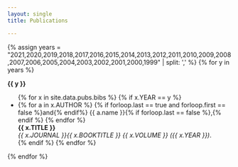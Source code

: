 ```yaml
---
layout: single
title: Publications

---
```


{% assign years = "2021,2020,2019,2018,2017,2016,2015,2014,2013,2012,2011,2010,2009,2008,2007,2006,2005,2004,2003,2002,2001,2000,1999" | split: ',' %}
{% for y in years %}
<p><b>{{ y }}</b></p>
<ul>
{% for x in site.data.pubs.bibs %}
  {% if x.YEAR == y %}
	  <li>
	  	{% for a in x.AUTHOR %}
	  		{% if forloop.last == true and forloop.first == false %}and{% endif%} {{ a.name }}{% if forloop.last == false %},{% endif %}
	  	{% endfor %}<br>
	    <b>{{ x.TITLE }}</b><br>
	    <em>{{ x.JOURNAL }}{{ x.BOOKTITLE }} 
	    {{ x.VOLUME }} 
	    ({{ x.YEAR }})</em>.
	  </li>
  {% endif %}
{% endfor %}
</ul>
{% endfor %}


